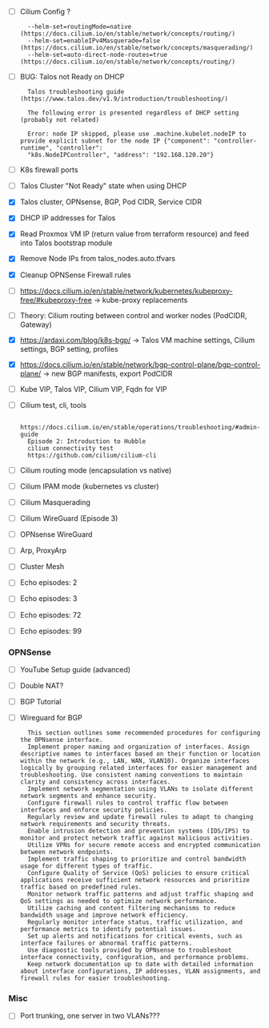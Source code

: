 - [ ] Cilium Config ?

        --helm-set=routingMode=native  (https://docs.cilium.io/en/stable/network/concepts/routing/)
        --helm-set=enableIPv4Masquerade=false  (https://docs.cilium.io/en/stable/network/concepts/masquerading/)
        --helm-set=auto-direct-node-routes=true  (https://docs.cilium.io/en/stable/network/concepts/routing/)

- [ ] BUG: Talos not Ready on DHCP

        Talos troubleshooting guide (https://www.talos.dev/v1.9/introduction/troubleshooting/)
    
        The following error is presented regardless of DHCP setting (probably not related)

        Error: node IP skipped, please use .machine.kubelet.nodeIP to provide explicit subnet for the node IP {"component": "controller-runtime", "controller":
        "k8s.NodeIPController", "address": "192.168.120.20"}

- [ ] K8s firewall ports
- [ ] Talos Cluster "Not Ready" state when using DHCP 
- [x] Talos cluster, OPNsense, BGP, Pod CIDR, Service CIDR
- [x] DHCP IP addresses for Talos 
- [x] Read Proxmox VM IP (return value from terraform resource) and feed into Talos bootstrap module
- [x] Remove Node IPs from talos_nodes.auto.tfvars
- [x] Cleanup OPNSense Firewall rules
- [ ] https://docs.cilium.io/en/stable/network/kubernetes/kubeproxy-free/#kubeproxy-free -> kube-proxy replacements
- [ ] Theory: Cilium routing between control and worker nodes (PodCIDR, Gateway)
- [x] https://ardaxi.com/blog/k8s-bgp/ -> Talos VM machine settings, Cilium settings, BGP setting, profiles 
- [x] https://docs.cilium.io/en/stable/network/bgp-control-plane/bgp-control-plane/ -> new BGP manifests, export PodCIDR

- [ ] Kube VIP, Talos VIP, Cilium VIP, Fqdn for VIP 

- [ ] Cilium test, cli, tools 

        https://docs.cilium.io/en/stable/operations/troubleshooting/#admin-guide
        Episode 2: Introduction to Hubble
        cilium connectivity test
        https://github.com/cilium/cilium-cli
- [ ] Cilium routing mode (encapsulation vs native)
- [ ] Cilium IPAM mode (kubernetes vs cluster)
- [ ] Cilium Masquerading

- [ ] Cilium WireGuard (Episode 3)
- [ ] OPNsense WireGuard 
- [ ] Arp, ProxyArp
- [ ] Cluster Mesh

- [ ] Echo episodes: 2
- [ ] Echo episodes: 3
- [ ] Echo episodes: 72 
- [ ] Echo episodes: 99

### OPNSense

- [ ] YouTube Setup guide (advanced)
- [ ] Double NAT? 
- [ ] BGP Tutorial
- [ ] Wireguard for BGP

        This section outlines some recommended procedures for configuring the OPNsense interface.
        Implement proper naming and organization of interfaces. Assign descriptive names to interfaces based on their function or location within the network (e.g., LAN, WAN, VLAN10). Organize interfaces logically by grouping related interfaces for easier management and troubleshooting. Use consistent naming conventions to maintain clarity and consistency across interfaces.
        Implement network segmentation using VLANs to isolate different network segments and enhance security.
        Configure firewall rules to control traffic flow between interfaces and enforce security policies.
        Regularly review and update firewall rules to adapt to changing network requirements and security threats.
        Enable intrusion detection and prevention systems (IDS/IPS) to monitor and protect network traffic against malicious activities.
        Utilize VPNs for secure remote access and encrypted communication between network endpoints.
        Implement traffic shaping to prioritize and control bandwidth usage for different types of traffic.
        Configure Quality of Service (QoS) policies to ensure critical applications receive sufficient network resources and prioritize traffic based on predefined rules.
        Monitor network traffic patterns and adjust traffic shaping and QoS settings as needed to optimize network performance.
        Utilize caching and content filtering mechanisms to reduce bandwidth usage and improve network efficiency.
        Regularly monitor interface status, traffic utilization, and performance metrics to identify potential issues.
        Set up alerts and notifications for critical events, such as interface failures or abnormal traffic patterns.
        Use diagnostic tools provided by OPNsense to troubleshoot interface connectivity, configuration, and performance problems.
        Keep network documentation up to date with detailed information about interface configurations, IP addresses, VLAN assignments, and firewall rules for easier troubleshooting.


### Misc

- [ ] Port trunking, one server in two VLANs??? 




